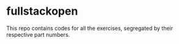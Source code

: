 # fullstackopen
This repo contains codes for all the exercises, segregated by their respective part numbers.
